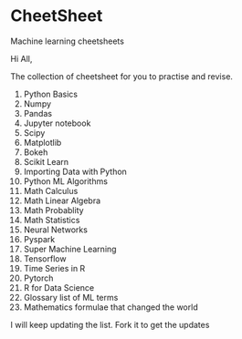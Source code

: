 # CheetSheet
Machine learning cheetsheets

Hi All, 

The collection of cheetsheet for you to practise and revise.

1. Python Basics
2. Numpy 
3. Pandas
4. Jupyter notebook
5. Scipy
6. Matplotlib
7. Bokeh 
8. Scikit Learn
9. Importing Data with Python
10. Python  ML Algorithms
11. Math Calculus
12. Math Linear Algebra
13. Math Probablity
14. Math Statistics
15. Neural Networks
16. Pyspark
17. Super Machine Learning 
18. Tensorflow
19. Time Series in R
20. Pytorch
21. R for Data Science
22. Glossary list of ML terms
23. Mathematics formulae that changed the world

I will keep updating the list.  Fork it to get the updates
